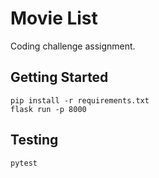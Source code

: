 # Movie List

Coding challenge assignment.

## Getting Started

```
pip install -r requirements.txt
flask run -p 8000
```


## Testing

```
pytest
```
